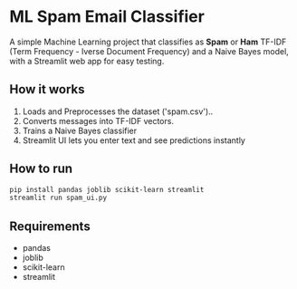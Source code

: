 # ML Spam Email Classifier
A simple Machine Learning project that classifies as **Spam** or **Ham** TF-IDF (Term Frequency - Iverse Document Frequency) and a Naive Bayes model, with a Streamlit web app for easy testing.

## How it works
1. Loads and Preprocesses the dataset ('spam.csv')..
2. Converts messages into TF-IDF vectors.
3. Trains a Naive Bayes classifier
4. Streamlit UI lets you enter text and see predictions instantly

## How to run
```bash
pip install pandas joblib scikit-learn streamlit
streamlit run spam_ui.py
```
## Requirements
- pandas
- joblib
- scikit-learn
- streamlit
